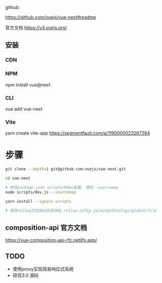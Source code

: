 github:

https://github.com/vuejs/vue-next#readme


官方文档 
https://v3.vuejs.org/


## 安装

### CDN

<script src="https://unpkg.com/vue@next"></script>

### NPM

 npm install vue@next

### CLI
vue add vue-next

### Vite
yarn create vite-app <project-name>
https://segmentfault.com/a/1190000023267394
# 步骤


```bash
git clone --depth=1 git@github.com:vuejs/vue-next.git

cd vue-next

# 修改package.json scripts中dev配置, 增加--sourcemap
node scripts/dev.js --sourcemap

yarn install --ignore-scripts

# 修改rollup打包输出目录地址 rollup.cofig.js/outputConfigs/global/file
```


##  composition-api 官方文档

https://vue-composition-api-rfc.netlify.app/


## TODO

- 使用proxy实现简易响应式系统
- 研究3.0 源码